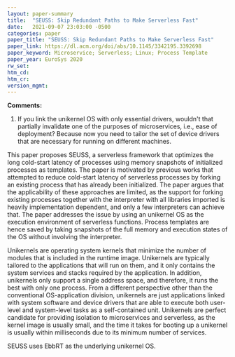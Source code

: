 ```yaml
---
layout: paper-summary
title:  "SEUSS: Skip Redundant Paths to Make Serverless Fast"
date:   2021-09-07 23:03:00 -0500
categories: paper
paper_title: "SEUSS: Skip Redundant Paths to Make Serverless Fast"
paper_link: https://dl.acm.org/doi/abs/10.1145/3342195.3392698
paper_keyword: Microservice; Serverless; Linux; Process Template
paper_year: EuroSys 2020
rw_set:
htm_cd:
htm_cr:
version_mgmt:
---
```


**Comments:**

1. If you link the unikernel OS with only essential drivers, wouldn't that partially invalidate one of the purposes 
   of microservices, i.e., ease of deployment? Because now you need to tailor the set of device drivers that are 
   necessary for running on different machines.


This paper proposes SEUSS, a serverless framework that optimizes the long cold-start latency of processes using 
memory snapshots of initialized processes as templates.
The paper is motivated by previous works that attempted to reduce cold-start latency of serverless processes 
by forking an existing process that has already been initialized. The paper argues that the applicability of these 
approaches are limited, as the support for forking existing processes together with the interpreter with all libraries
imported is heavily implementation dependent, and only a few interpreters can achieve that.
The paper addresses the issue by using an unikernel OS as the execution environment of serverless functions.
Process templates are hence saved by taking snapshots of the full memory and execution states of the OS without 
involving the interpreter.

Unikernels are operating system kernels that minimize the number of modules that is included in the runtime image.
Unikernels are typically tailored to the applications that will run on them, and it only contains the system 
services and stacks required by the application. 
In addition, unikernels only support a single address space, and therefore, it runs the best with only one process.
From a different perspective other than the conventional OS-application division, unikernels are just applications
linked with system software and device drivers that are able to execute both user-level and system-level tasks as 
a self-contained unit.
Unikernels are perfect candidate for providing isolation to microservices and serverless, as the kernel image is usually
small, and the time it takes for booting up a unikernel is usually within milliseconds due to its minimum
number of services.

SEUSS uses EbbRT as the underlying unikernel OS. 

